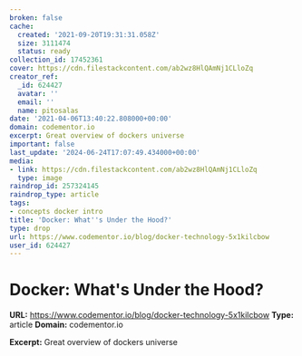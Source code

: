 ```yaml
---
broken: false
cache:
  created: '2021-09-20T19:31:31.058Z'
  size: 3111474
  status: ready
collection_id: 17452361
cover: https://cdn.filestackcontent.com/ab2wz8HlQAmNj1CLloZq
creator_ref:
  _id: 624427
  avatar: ''
  email: ''
  name: pitosalas
date: '2021-04-06T13:40:22.808000+00:00'
domain: codementor.io
excerpt: Great overview of dockers universe
important: false
last_update: '2024-06-24T17:07:49.434000+00:00'
media:
- link: https://cdn.filestackcontent.com/ab2wz8HlQAmNj1CLloZq
  type: image
raindrop_id: 257324145
raindrop_type: article
tags:
- concepts docker intro
title: 'Docker: What''s Under the Hood?'
type: drop
url: https://www.codementor.io/blog/docker-technology-5x1kilcbow
user_id: 624427
---
```


# Docker: What's Under the Hood?

**URL:** https://www.codementor.io/blog/docker-technology-5x1kilcbow
**Type:** article
**Domain:** codementor.io

**Excerpt:** Great overview of dockers universe
